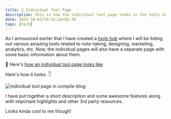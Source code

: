 ```yaml
---
title: 📢 Individual Tool Page
description: This is how the individial tool page looks in the tools hub
date: 2021-10-01T19:52:10+05:30
tags: [tech]
---
```


As I announced earlier that I have created a [tools hub](https://notes.deepakness.com/posts/tools-hub/) where I will be listing out various amazing tools related to note-taking, designing, marketing, analytics, etc. Now, the individual pages will also have a separate page with some basic information about them.

🎯 Here's [how an individual tool page looks like](https://compile.blog/tools/obsidian-md/)

Here's how it looks: 👇

![individual tool page in compile-blog](/individual-tool-page.png)

I have put together a short description and some awesome features along with important highlights and other 3rd party resources.

Looks kinda cool to me though!
